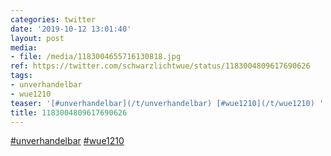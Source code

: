 ```yaml
---
categories: twitter
date: '2019-10-12 13:01:40'
layout: post
media:
- file: /media/1183004655716130818.jpg
ref: https://twitter.com/schwarzlichtwue/status/1183004809617690626
tags:
- unverhandelbar
- wue1210
teaser: '[#unverhandelbar](/t/unverhandelbar) [#wue1210](/t/wue1210) '
title: 1183004809617690626
---
```

[#unverhandelbar](/t/unverhandelbar) [#wue1210](/t/wue1210) 